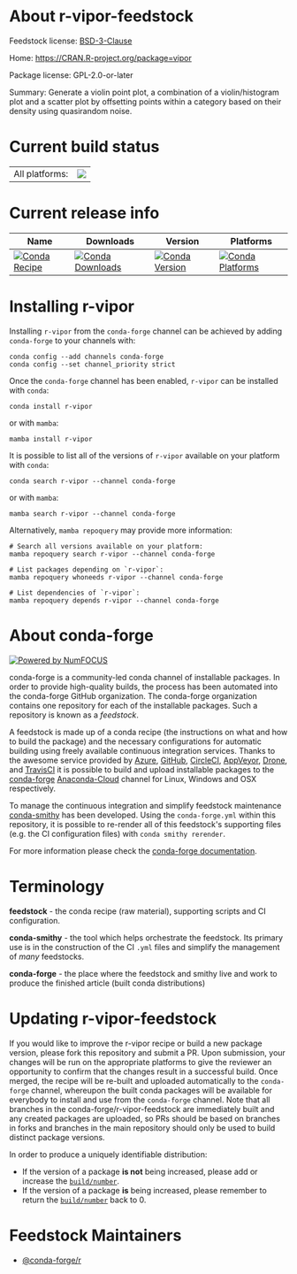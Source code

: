 About r-vipor-feedstock
=======================

Feedstock license: [BSD-3-Clause](https://github.com/conda-forge/r-vipor-feedstock/blob/main/LICENSE.txt)

Home: https://CRAN.R-project.org/package=vipor

Package license: GPL-2.0-or-later

Summary: Generate a violin point plot, a combination of a violin/histogram plot and a scatter plot by offsetting points within a category based on their density using quasirandom noise.

Current build status
====================


<table><tr><td>All platforms:</td>
    <td>
      <a href="https://dev.azure.com/conda-forge/feedstock-builds/_build/latest?definitionId=4283&branchName=main">
        <img src="https://dev.azure.com/conda-forge/feedstock-builds/_apis/build/status/r-vipor-feedstock?branchName=main">
      </a>
    </td>
  </tr>
</table>

Current release info
====================

| Name | Downloads | Version | Platforms |
| --- | --- | --- | --- |
| [![Conda Recipe](https://img.shields.io/badge/recipe-r--vipor-green.svg)](https://anaconda.org/conda-forge/r-vipor) | [![Conda Downloads](https://img.shields.io/conda/dn/conda-forge/r-vipor.svg)](https://anaconda.org/conda-forge/r-vipor) | [![Conda Version](https://img.shields.io/conda/vn/conda-forge/r-vipor.svg)](https://anaconda.org/conda-forge/r-vipor) | [![Conda Platforms](https://img.shields.io/conda/pn/conda-forge/r-vipor.svg)](https://anaconda.org/conda-forge/r-vipor) |

Installing r-vipor
==================

Installing `r-vipor` from the `conda-forge` channel can be achieved by adding `conda-forge` to your channels with:

```
conda config --add channels conda-forge
conda config --set channel_priority strict
```

Once the `conda-forge` channel has been enabled, `r-vipor` can be installed with `conda`:

```
conda install r-vipor
```

or with `mamba`:

```
mamba install r-vipor
```

It is possible to list all of the versions of `r-vipor` available on your platform with `conda`:

```
conda search r-vipor --channel conda-forge
```

or with `mamba`:

```
mamba search r-vipor --channel conda-forge
```

Alternatively, `mamba repoquery` may provide more information:

```
# Search all versions available on your platform:
mamba repoquery search r-vipor --channel conda-forge

# List packages depending on `r-vipor`:
mamba repoquery whoneeds r-vipor --channel conda-forge

# List dependencies of `r-vipor`:
mamba repoquery depends r-vipor --channel conda-forge
```


About conda-forge
=================

[![Powered by
NumFOCUS](https://img.shields.io/badge/powered%20by-NumFOCUS-orange.svg?style=flat&colorA=E1523D&colorB=007D8A)](https://numfocus.org)

conda-forge is a community-led conda channel of installable packages.
In order to provide high-quality builds, the process has been automated into the
conda-forge GitHub organization. The conda-forge organization contains one repository
for each of the installable packages. Such a repository is known as a *feedstock*.

A feedstock is made up of a conda recipe (the instructions on what and how to build
the package) and the necessary configurations for automatic building using freely
available continuous integration services. Thanks to the awesome service provided by
[Azure](https://azure.microsoft.com/en-us/services/devops/), [GitHub](https://github.com/),
[CircleCI](https://circleci.com/), [AppVeyor](https://www.appveyor.com/),
[Drone](https://cloud.drone.io/welcome), and [TravisCI](https://travis-ci.com/)
it is possible to build and upload installable packages to the
[conda-forge](https://anaconda.org/conda-forge) [Anaconda-Cloud](https://anaconda.org/)
channel for Linux, Windows and OSX respectively.

To manage the continuous integration and simplify feedstock maintenance
[conda-smithy](https://github.com/conda-forge/conda-smithy) has been developed.
Using the ``conda-forge.yml`` within this repository, it is possible to re-render all of
this feedstock's supporting files (e.g. the CI configuration files) with ``conda smithy rerender``.

For more information please check the [conda-forge documentation](https://conda-forge.org/docs/).

Terminology
===========

**feedstock** - the conda recipe (raw material), supporting scripts and CI configuration.

**conda-smithy** - the tool which helps orchestrate the feedstock.
                   Its primary use is in the construction of the CI ``.yml`` files
                   and simplify the management of *many* feedstocks.

**conda-forge** - the place where the feedstock and smithy live and work to
                  produce the finished article (built conda distributions)


Updating r-vipor-feedstock
==========================

If you would like to improve the r-vipor recipe or build a new
package version, please fork this repository and submit a PR. Upon submission,
your changes will be run on the appropriate platforms to give the reviewer an
opportunity to confirm that the changes result in a successful build. Once
merged, the recipe will be re-built and uploaded automatically to the
`conda-forge` channel, whereupon the built conda packages will be available for
everybody to install and use from the `conda-forge` channel.
Note that all branches in the conda-forge/r-vipor-feedstock are
immediately built and any created packages are uploaded, so PRs should be based
on branches in forks and branches in the main repository should only be used to
build distinct package versions.

In order to produce a uniquely identifiable distribution:
 * If the version of a package **is not** being increased, please add or increase
   the [``build/number``](https://docs.conda.io/projects/conda-build/en/latest/resources/define-metadata.html#build-number-and-string).
 * If the version of a package **is** being increased, please remember to return
   the [``build/number``](https://docs.conda.io/projects/conda-build/en/latest/resources/define-metadata.html#build-number-and-string)
   back to 0.

Feedstock Maintainers
=====================

* [@conda-forge/r](https://github.com/conda-forge/r/)

